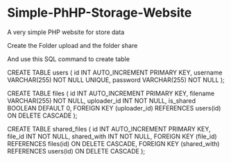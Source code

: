 # Simple-PhHP-Storage-Website
A very simple PHP website for store data

Create the Folder upload and the folder share

And use this SQL command to create table

CREATE TABLE users (
    id INT AUTO_INCREMENT PRIMARY KEY,
    username VARCHAR(255) NOT NULL UNIQUE,
    password VARCHAR(255) NOT NULL
);

CREATE TABLE files (
    id INT AUTO_INCREMENT PRIMARY KEY,
    filename VARCHAR(255) NOT NULL,
    uploader_id INT NOT NULL,
    is_shared BOOLEAN DEFAULT 0,
    FOREIGN KEY (uploader_id) REFERENCES users(id) ON DELETE CASCADE
);

CREATE TABLE shared_files (
    id INT AUTO_INCREMENT PRIMARY KEY,
    file_id INT NOT NULL,
    shared_with INT NOT NULL,
    FOREIGN KEY (file_id) REFERENCES files(id) ON DELETE CASCADE,
    FOREIGN KEY (shared_with) REFERENCES users(id) ON DELETE CASCADE
);
